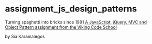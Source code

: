 # assignment_js_design_patterns
Turning spaghetti into bricks since 1981
[A JavaScript, jQuery, MVC and Object Pattern assignment from the Viking Code School](http://www.vikingcodeschool.com)

by Sia Karamalegos
